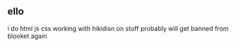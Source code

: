 ## ello
i do html js css
working with hikidisn on stuff
probably will get banned from blooket again
